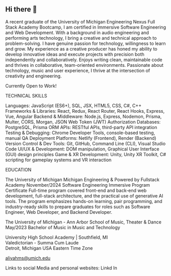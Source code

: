 ## Hi there 👋

<!--
**aliyahms/aliyahms** is a ✨ _special_ ✨ repository because its `README.md` (this file) appears on your GitHub profile.

Here are some ideas to get you started:

- 🔭 I’m currently working on ...
- 🌱 I’m currently learning ...
- 👯 I’m looking to collaborate on ...
- 🤔 I’m looking for help with ...
- 💬 Ask me about ...
- 📫 How to reach me: ...
- 😄 Pronouns: ...
- ⚡ Fun fact: ...
-->
A recent graduate of the University of Michigan Engineering Nexus Full Stack Academy Bootcamp, I am certified in Immersive Software Engineering and Web Development. With a background in audio engineering and performing arts technology, I bring a creative and technical approach to problem-solving. I have genuine passion for technology, willingness to learn and grow. My experience as a creative producer has honed my ability to develop innovative ideas and execute projects with precision both independently and collaboratively. Enjoys writing clean, maintainable code and thrives in collaborative, team-oriented environments. Passionate about technology, music and user experience, I thrive at the intersection of creativity and engineering.

Currently Open to Work!

TECHNICAL SKILLS 

Languages: JavaScript (ES6+), SQL, JSX, HTML5, CSS, C#, C++
Frameworks & Libraries: React, Redux, React Router, React Hooks, Express, Vue, Angular
Backend & Middleware: Node.js, Express, Nodemon, Prisma, Multer, CORS, Morgan, JSON Web Token (JWT) Authorization
Databases: PostgreSQL, Prisma ORM
APIs: RESTful APIs, third-party API integration
Testing & Debugging: Chrome Developer Tools, console-based testing, manual QA
Deployment Platforms: Netlify (Frontend), Render (Backend)
Version Control & Dev Tools: Git, GitHub, Command Line (CLI), Visual Studio Code
UI/UX & Development: DOM manipulation, Graphical User Interface (GUI) design principles
Game & XR Development: Unity, Unity XR Toolkit, C# scripting for gameplay systems and VR interaction

EDUCATION

The University of Michigan
Michigan Engineering &  Powered by Fullstack Academy			                                November/2024
Software Engineering Immersive Program  Certificate
Full-time program covered front-end and back-end web development, full-stack architecture, and the practical use of generative AI tools. The program emphasizes hands-on learning, pair programming, and industry-ready skills to prepare graduates for roles such as Software Engineer, Web Developer, and Backend Developer.

The University of Michigan - Ann Arbor
School of Music, Theater & Dance									                                                May/2023 
Bachelor of Music in Music and Technology

University High School Academy | Southfield, MI		                                                              
Valedictorian - Summa Cum Laude 		
Detroit, Michigan USA
Eastern Time Zone

aliyahms@umich.edu

Links to social Media and personal websites:
Linkd In
